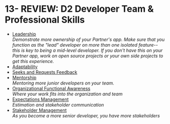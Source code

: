 # 13- REVIEW: D2 Developer Team & Professional Skills

- [Leadership](https://github.com/andela/learningmap/tree/master/D2/D2%20Developer/Curriculum/05%20-%20Leadership)
<br> *Demonstrate more ownership of your Partner's app. Make sure that you  function as the "lead" developer on more than one isolated feature-- this is key to being a mid-level developer. If you don't have this on your Partner app, work on open source projects or your own side projects to get this experience.*
- [Adaptability](https://github.com/andela/learningmap/tree/master/D2/D2%20Developer/Curriculum/03%20-%20Adaptability)
- [Seeks and Requests Feedback](https://github.com/andela/learningmap/tree/master/D2/D2%20Developer/Curriculum/04%20-%20Seeks%20%26%20Requests%20Feedback)
- [Mentorship](https://github.com/andela/learningmap/tree/master/D2/D2%20Developer/Curriculum/06%20-%20Mentorship)
<br> *Mentoring more junior developers on your team.*
- [Organizational Functional Awareness](https://github.com/andela/learningmap/tree/master/D2/D2%20Developer/Curriculum/07%20-%20Organizational%20Function%20Awareness)
<br>*Where your work fits into the organization and team*
- [Expectations Management](https://github.com/andela/learningmap/tree/master/D2/D2%20Developer/Curriculum/02%20-%20Expectations%20Management)
<br>*Estimation and stakeholder communication*
- [Stakeholder Management](https://github.com/andela/learningmap/tree/master/D2/D2%20Developer/Curriculum/01%20-%20Stakeholder%20Management) 
<br> *As you become a more senior developer, you have more stakeholders*
